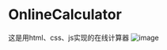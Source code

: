 # OnlineCalculator
这是用html、css、js实现的在线计算器
![image](​https://github.com/JJyoung/OnlineCalculator/blob/main/IMG/%E5%B1%8F%E5%B9%95%E6%88%AA%E5%9B%BE%202023-04-06%20134002.png​​)